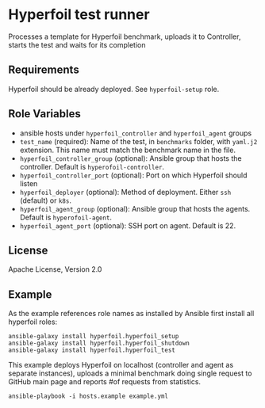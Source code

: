 Hyperfoil test runner
=========

Processes a template for Hyperfoil benchmark, uploads it to Controller, starts the test and waits for its completion

Requirements
------------

Hyperfoil should be already deployed. See `hyperfoil-setup` role.

Role Variables
--------------

* ansible hosts under `hyperfoil_controller` and `hyperfoil_agent` groups
* `test_name` (required): Name of the test, in `benchmarks` folder, with `yaml.j2` extension. This name must match the benchmark name in the file.
* `hyperfoil_controller_group` (optional): Ansible group that hosts the controller. Default is `hyperofoil-controller`.
* `hyperfoil_controller_port` (optional): Port on which Hyperfoil should listen
* `hyperfoil_deployer` (optional): Method of deployment. Either `ssh` (default) or `k8s`.
* `hyperfoil_agent_group` (optional): Ansible group that hosts the agents. Default is `hyperofoil-agent`.
* `hyperfoil_agent_port` (optional): SSH port on agent. Default is 22.


License
-------

Apache License, Version 2.0

Example
-------

As the example references role names as installed by Ansible first install all hyperfoil roles:
```
ansible-galaxy install hyperfoil.hyperfoil_setup
ansible-galaxy install hyperfoil.hyperfoil_shutdown
ansible-galaxy install hyperfoil.hyperfoil_test
```

This example deploys Hyperfoil on localhost (controller and agent as separate instances), uploads a minimal benchmark doing single request to GitHub main page and reports #of requests from statistics.

```
ansible-playbook -i hosts.example example.yml
```
